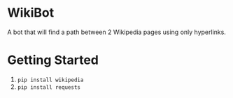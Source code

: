 # WikiBot
A bot that will find a path between 2 Wikipedia pages using only hyperlinks.

# Getting Started
1. ````pip install wikipedia````
2. ````pip install requests````
